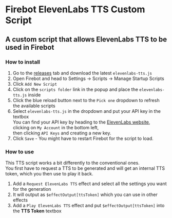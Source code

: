 # Firebot ElevenLabs TTS Custom Script

## A custom script that allows ElevenLabs TTS to be used in Firebot

### How to install
1. Go to the [releases](https://github.com/Lordmau5/firebot-script-elevenlabs-tts/releases/) tab and download the latest `elevenlabs-tts.js`
2. Open Firebot and head to Settings -> Scripts -> Manage Startup Scripts
3. Click `Add New Script`
4. Click on the `scripts folder` link in the popup and place the `elevenlabs-tts.js` inside
5. Click the blue reload button next to the `Pick one` dropdown to refresh the available scripts
6. Select `elevenlabs-tts.js` in the dropdown and put your API key in the textbox  
    You can find your API key by heading to the [ElevenLabs website](https://elevenlabs.io), clicking on `My Account` in the bottom left,  
    then clicking `API Keys` and creating a new key.
7. Click `Save` - You might have to restart Firebot for the script to load.

### How to use
This TTS script works a bit differently to the conventional ones.  
You first have to request a TTS to be generated and will get an internal TTS token, which you then use to play it back.
1. Add a `Request ElevenLabs TTS` effect and select all the settings you want for the generation
2. It will output as `$effectOutput[ttsToken]` which you can use in other effects
3. Add a `Play ElevenLabs TTS` effect and put `$effectOutput[ttsToken]` into the **TTS Token** textbox
